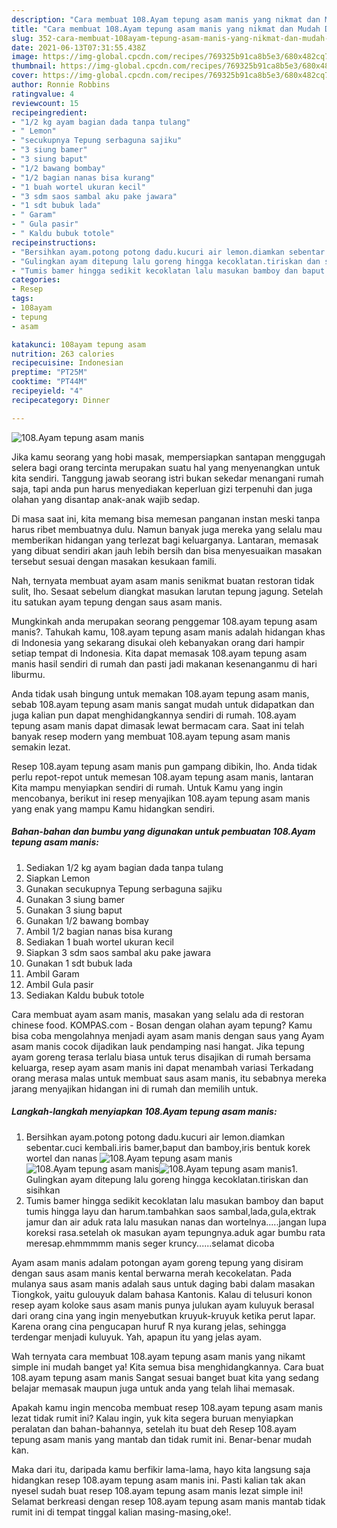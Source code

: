 ```yaml
---
description: "Cara membuat 108.Ayam tepung asam manis yang nikmat dan Mudah Dibuat"
title: "Cara membuat 108.Ayam tepung asam manis yang nikmat dan Mudah Dibuat"
slug: 352-cara-membuat-108ayam-tepung-asam-manis-yang-nikmat-dan-mudah-dibuat
date: 2021-06-13T07:31:55.438Z
image: https://img-global.cpcdn.com/recipes/769325b91ca8b5e3/680x482cq70/108ayam-tepung-asam-manis-foto-resep-utama.jpg
thumbnail: https://img-global.cpcdn.com/recipes/769325b91ca8b5e3/680x482cq70/108ayam-tepung-asam-manis-foto-resep-utama.jpg
cover: https://img-global.cpcdn.com/recipes/769325b91ca8b5e3/680x482cq70/108ayam-tepung-asam-manis-foto-resep-utama.jpg
author: Ronnie Robbins
ratingvalue: 4
reviewcount: 15
recipeingredient:
- "1/2 kg ayam bagian dada tanpa tulang"
- " Lemon"
- "secukupnya Tepung serbaguna sajiku"
- "3 siung bamer"
- "3 siung baput"
- "1/2 bawang bombay"
- "1/2 bagian nanas bisa kurang"
- "1 buah wortel ukuran kecil"
- "3 sdm saos sambal aku pake jawara"
- "1 sdt bubuk lada"
- " Garam"
- " Gula pasir"
- " Kaldu bubuk totole"
recipeinstructions:
- "Bersihkan ayam.potong potong dadu.kucuri air lemon.diamkan sebentar.cuci kembali.iris bamer,baput dan bamboy,iris bentuk korek wortel dan nanas"
- "Gulingkan ayam ditepung lalu goreng hingga kecoklatan.tiriskan dan sisihkan"
- "Tumis bamer hingga sedikit kecoklatan lalu masukan bamboy dan baput tumis hingga layu dan harum.tambahkan saos sambal,lada,gula,ektrak jamur dan air aduk rata lalu masukan nanas dan wortelnya.....jangan lupa koreksi rasa.setelah ok masukan ayam tepungnya.aduk agar bumbu rata meresap.ehmmmmm manis seger kruncy......selamat dicoba"
categories:
- Resep
tags:
- 108ayam
- tepung
- asam

katakunci: 108ayam tepung asam 
nutrition: 263 calories
recipecuisine: Indonesian
preptime: "PT25M"
cooktime: "PT44M"
recipeyield: "4"
recipecategory: Dinner

---
```



![108.Ayam tepung asam manis](https://img-global.cpcdn.com/recipes/769325b91ca8b5e3/680x482cq70/108ayam-tepung-asam-manis-foto-resep-utama.jpg)

Jika kamu seorang yang hobi masak, mempersiapkan santapan menggugah selera bagi orang tercinta merupakan suatu hal yang menyenangkan untuk kita sendiri. Tanggung jawab seorang istri bukan sekedar menangani rumah saja, tapi anda pun harus menyediakan keperluan gizi terpenuhi dan juga olahan yang disantap anak-anak wajib sedap.

Di masa  saat ini, kita memang bisa memesan panganan instan meski tanpa harus ribet membuatnya dulu. Namun banyak juga mereka yang selalu mau memberikan hidangan yang terlezat bagi keluarganya. Lantaran, memasak yang dibuat sendiri akan jauh lebih bersih dan bisa menyesuaikan masakan tersebut sesuai dengan masakan kesukaan famili. 

Nah, ternyata membuat ayam asam manis senikmat buatan restoran tidak sulit, lho. Sesaat sebelum diangkat masukan larutan tepung jagung. Setelah itu satukan ayam tepung dengan saus asam manis.

Mungkinkah anda merupakan seorang penggemar 108.ayam tepung asam manis?. Tahukah kamu, 108.ayam tepung asam manis adalah hidangan khas di Indonesia yang sekarang disukai oleh kebanyakan orang dari hampir setiap tempat di Indonesia. Kita dapat memasak 108.ayam tepung asam manis hasil sendiri di rumah dan pasti jadi makanan kesenanganmu di hari liburmu.

Anda tidak usah bingung untuk memakan 108.ayam tepung asam manis, sebab 108.ayam tepung asam manis sangat mudah untuk didapatkan dan juga kalian pun dapat menghidangkannya sendiri di rumah. 108.ayam tepung asam manis dapat dimasak lewat bermacam cara. Saat ini telah banyak resep modern yang membuat 108.ayam tepung asam manis semakin lezat.

Resep 108.ayam tepung asam manis pun gampang dibikin, lho. Anda tidak perlu repot-repot untuk memesan 108.ayam tepung asam manis, lantaran Kita mampu menyiapkan sendiri di rumah. Untuk Kamu yang ingin mencobanya, berikut ini resep menyajikan 108.ayam tepung asam manis yang enak yang mampu Kamu hidangkan sendiri.

<!--inarticleads1-->

##### Bahan-bahan dan bumbu yang digunakan untuk pembuatan 108.Ayam tepung asam manis:

1. Sediakan 1/2 kg ayam bagian dada tanpa tulang
1. Siapkan  Lemon
1. Gunakan secukupnya Tepung serbaguna sajiku
1. Gunakan 3 siung bamer
1. Gunakan 3 siung baput
1. Gunakan 1/2 bawang bombay
1. Ambil 1/2 bagian nanas bisa kurang
1. Sediakan 1 buah wortel ukuran kecil
1. Siapkan 3 sdm saos sambal aku pake jawara
1. Gunakan 1 sdt bubuk lada
1. Ambil  Garam
1. Ambil  Gula pasir
1. Sediakan  Kaldu bubuk totole


Cara membuat ayam asam manis, masakan yang selalu ada di restoran chinese food. KOMPAS.com - Bosan dengan olahan ayam tepung? Kamu bisa coba mengolahnya menjadi ayam asam manis dengan saus yang Ayam asam manis cocok dijadikan lauk pendamping nasi hangat. Jika tepung ayam goreng terasa terlalu biasa untuk terus disajikan di rumah bersama keluarga, resep ayam asam manis ini dapat menambah variasi Terkadang orang merasa malas untuk membuat saus asam manis, itu sebabnya mereka jarang menyajikan hidangan ini di rumah dan memilih untuk. 

<!--inarticleads2-->

##### Langkah-langkah menyiapkan 108.Ayam tepung asam manis:

1. Bersihkan ayam.potong potong dadu.kucuri air lemon.diamkan sebentar.cuci kembali.iris bamer,baput dan bamboy,iris bentuk korek wortel dan nanas
<img src="https://img-global.cpcdn.com/steps/5bd5fabfac973512/160x128cq70/108ayam-tepung-asam-manis-langkah-memasak-1-foto.jpg" alt="108.Ayam tepung asam manis"><img src="https://img-global.cpcdn.com/steps/8853e00ec754ac1d/160x128cq70/108ayam-tepung-asam-manis-langkah-memasak-1-foto.jpg" alt="108.Ayam tepung asam manis"><img src="https://img-global.cpcdn.com/steps/b29a0745df46161c/160x128cq70/108ayam-tepung-asam-manis-langkah-memasak-1-foto.jpg" alt="108.Ayam tepung asam manis">1. Gulingkan ayam ditepung lalu goreng hingga kecoklatan.tiriskan dan sisihkan
1. Tumis bamer hingga sedikit kecoklatan lalu masukan bamboy dan baput tumis hingga layu dan harum.tambahkan saos sambal,lada,gula,ektrak jamur dan air aduk rata lalu masukan nanas dan wortelnya.....jangan lupa koreksi rasa.setelah ok masukan ayam tepungnya.aduk agar bumbu rata meresap.ehmmmmm manis seger kruncy......selamat dicoba


Ayam asam manis adalam potongan ayam goreng tepung yang disiram dengan saus asam manis kental berwarna merah kecokelatan. Pada mulanya saus asam manis adalah saus untuk daging babi dalam masakan Tiongkok, yaitu gulouyuk dalam bahasa Kantonis. Kalau di telusuri konon resep ayam koloke saus asam manis punya julukan ayam kuluyuk berasal dari orang cina yang ingin menyebutkan kruyuk-kruyuk ketika perut lapar. Karena orang cina pengucapan huruf R nya kurang jelas, sehingga terdengar menjadi kuluyuk. Yah, apapun itu yang jelas ayam. 

Wah ternyata cara membuat 108.ayam tepung asam manis yang nikamt simple ini mudah banget ya! Kita semua bisa menghidangkannya. Cara buat 108.ayam tepung asam manis Sangat sesuai banget buat kita yang sedang belajar memasak maupun juga untuk anda yang telah lihai memasak.

Apakah kamu ingin mencoba membuat resep 108.ayam tepung asam manis lezat tidak rumit ini? Kalau ingin, yuk kita segera buruan menyiapkan peralatan dan bahan-bahannya, setelah itu buat deh Resep 108.ayam tepung asam manis yang mantab dan tidak rumit ini. Benar-benar mudah kan. 

Maka dari itu, daripada kamu berfikir lama-lama, hayo kita langsung saja hidangkan resep 108.ayam tepung asam manis ini. Pasti kalian tak akan nyesel sudah buat resep 108.ayam tepung asam manis lezat simple ini! Selamat berkreasi dengan resep 108.ayam tepung asam manis mantab tidak rumit ini di tempat tinggal kalian masing-masing,oke!.

